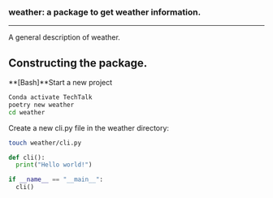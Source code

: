 ### weather: a package to get weather information.
---

A general description of weather.

## Constructing the package.

**[Bash]**Start a new project

```bash
Conda activate TechTalk
poetry new weather
cd weather
```

Create a new cli.py file in the weather directory:

```bash
touch weather/cli.py
```


```python
def cli():
  print("Hello world!")

if __name__ == "__main__":
  cli()
```
